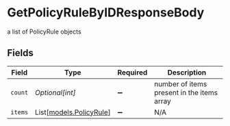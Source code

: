 # GetPolicyRuleByIDResponseBody

a list of PolicyRule objects


## Fields

| Field                                              | Type                                               | Required                                           | Description                                        |
| -------------------------------------------------- | -------------------------------------------------- | -------------------------------------------------- | -------------------------------------------------- |
| `count`                                            | *Optional[int]*                                    | :heavy_minus_sign:                                 | number of items present in the items array         |
| `items`                                            | List[[models.PolicyRule](../models/policyrule.md)] | :heavy_minus_sign:                                 | N/A                                                |